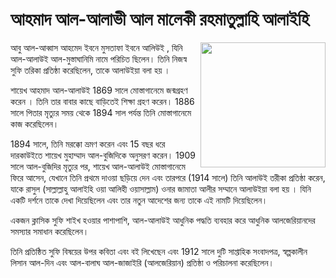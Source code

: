 # আহমাদ আল-আলাভী আল মালেকী রহমাতুল্লাহি আলাইহি
<img src="https://user-images.githubusercontent.com/150575820/282296544-a251fc18-b4e2-4028-87cb-5c49aee6f34b.jpg" width=200 align="right">

আবু আল-আব্বাস আহমেদ ইবনে মুসতাফা ইবনে আলিউই , যিনি আল-আলাউই আল-মুস্তাঘানিমি নামে পরিচিত ছিলেন। তিনি নিজস্ব সুফি তরিকা প্রতিষ্ঠা করেছিলেন, তাকে আলাউইয়া বলা হয় ।

শায়েখ আহমাদ আল-আলাউই 1869 সালে মোস্তাগানেমে জন্মগ্রহণ করেন । তিনি তার বাবার কাছে বাড়িতেই শিক্ষা গ্রহণ করেন। 1886 সালে পিতার মৃত্যুর সময় থেকে 1894 সাল পর্যন্ত তিনি মোস্তাগানেমে কাজ করেছিলেন।

1894 সালে, তিনি মরক্কো ভ্রমণ করেন এবং 15 বছর ধরে দারকাউইতে শায়েখ মুহাম্মাদ আল-বুজিদিকে অনুসরণ করেন। 1909 সালে আল-বুজিদির মৃত্যুর পর, শায়েখ আল-আলাউই মোস্তাগানেমে ফিরে আসেন, যেখানে তিনি প্রথমে দাওয়া ছড়িয়ে দেন এবং তারপরে (1914 সালে) তিনি আলাউই তরীকা প্রতিষ্ঠা করেন, যাকে রাসুল (সাল্লাল্লাহু আলাইহি ওয়া আলিহী ওয়াসাল্লাম) ওনার জামাতা আলীর সম্মানে আলাউইয়া বলা হয় । যিনি একটি দর্শনে তাকে দেখা দিয়েছিলেন এবং তার নতুন আদেশের জন্য তাকে এই নামটি দিয়েছিলেন।

একজন ক্লাসিক সুফি শাইখ হওয়ার পাশাপাশি, আল-আলাউই আধুনিক পদ্ধতি ব্যবহার করে আধুনিক আলজেরিয়ানদের সমস্যার সমাধান করেছিলেন।

তিনি প্রতিষ্ঠিত সুফি বিষয়ের উপর কবিতা এবং বই লিখেছেন এবং 1912 সালে দুটি সাপ্তাহিক সংবাদপত্র, স্বল্পকালীন লিসান আল-দিন এবং আল-বালাঘ আল-জাজাইরি (আলজেরিয়ান) প্রতিষ্ঠা ও পরিচালনা করেছিলেন।
